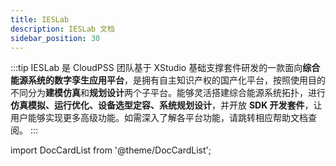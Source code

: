 ```yaml
---
title: IESLab
description: IESLab 文档
sidebar_position: 30
---
```


:::tip
IESLab 是 CloudPSS 团队基于 XStudio 基础支撑套件研发的一款面向**综合能源系统的数字孪生应用平台**，是拥有自主知识产权的国产化平台，按照使用目的不同分为**建模仿真**和**规划设计**两个子平台。能够灵活搭建综合能源系统拓扑，进行**仿真模拟、运行优化、设备选型定容、系统规划设计**，并开放 **SDK 开发套件**，让用户能够实现更多高级功能。如需深入了解各平台功能，请跳转相应帮助文档查阅。
:::

import DocCardList from '@theme/DocCardList';

<DocCardList />